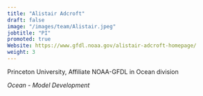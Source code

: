 ```yaml
---
title: "Alistair Adcroft"
draft: false
image: "/images/team/Alistair.jpeg"
jobtitle: "PI"
promoted: true
Website: https://www.gfdl.noaa.gov/alistair-adcroft-homepage/
weight: 3
---
```



Princeton University, Affiliate NOAA-GFDL in Ocean division

*Ocean - Model Development*
